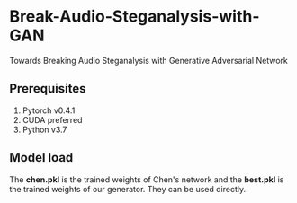 # Break-Audio-Steganalysis-with-GAN
Towards Breaking Audio Steganalysis with Generative Adversarial Network
## Prerequisites
1. Pytorch v0.4.1
2. CUDA preferred
3. Python v3.7
## Model load
The **chen.pkl** is the trained weights of Chen's network and the **best.pkl** is the trained weights of our generator. They can be used directly.
